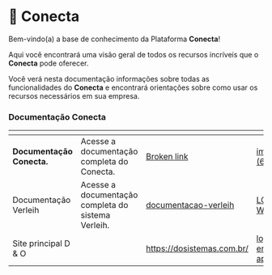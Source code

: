# 🔌 Conecta

Bem-vindo(a) a base de conhecimento da Plataforma **Conecta**!

Aqui você encontrará uma visão geral de todos os recursos incríveis que o **Conecta** pode oferecer.

Você verá nesta documentação informações sobre todas as funcionalidades do **Conecta** e encontrará orientações sobre como usar os recursos necessários em sua empresa.

### Documentação Conecta

<table data-view="cards"><thead><tr><th></th><th></th><th data-type="content-ref"></th><th data-hidden data-card-cover data-type="files"></th><th data-hidden></th><th data-hidden data-card-target data-type="content-ref"></th></tr></thead><tbody><tr><td><strong>Documentação Conecta.</strong></td><td>Acesse a documentação completa do Conecta.</td><td><a href="broken-reference">Broken link</a></td><td><a href=".gitbook/assets/image (63).png">image (63).png</a></td><td></td><td><a href="documentacao-conecta/quickstart/">quickstart</a></td></tr><tr><td>Documentação Verleih</td><td>Acesse a documentação completa do sistema Verleih.</td><td><a href="documentacao-verleih/">documentacao-verleih</a></td><td><a href=".gitbook/assets/LOGO WEB.png">LOGO WEB.png</a></td><td></td><td></td></tr><tr><td>Site principal D &#x26; O</td><td></td><td><a href="https://dosistemas.com.br/">https://dosistemas.com.br/</a></td><td><a href=".gitbook/assets/logo entrada app2.png">logo entrada app2.png</a></td><td></td><td></td></tr></tbody></table>
